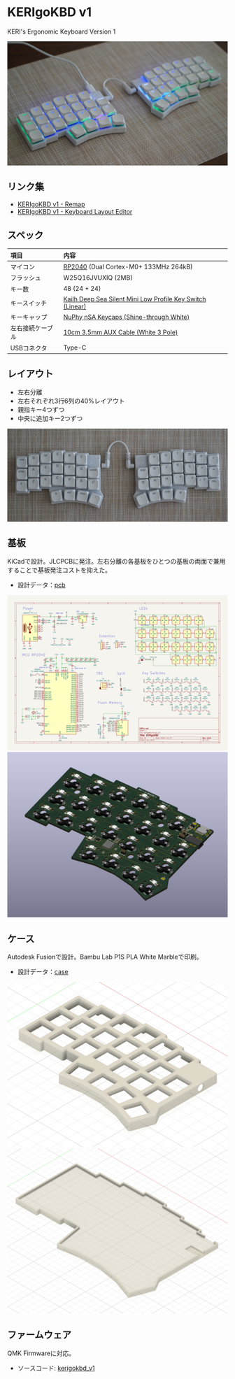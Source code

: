 # KERIgoKBD v1

KERI's Ergonomic Keyboard Version 1

![KERIgoKBD v1](../../software/keyboards/kerigokbd/kerigokbd_v1/images/kerigokbd_v1_projection.jpg)

## リンク集

- [KERIgoKBD v1 - Remap](https://remap-keys.app/catalog/8pqWZfIyb0UqzhvSmsgh/keymap?id=7BYIomuRTYIakkXWYzAK)
- [KERIgoKBD v1 - Keyboard Layout Editor](https://www.keyboard-layout-editor.com/#/gists/ef55d575836d948b814d1c28ccc5c396)

## スペック

| 項目             | 内容                                                                                                                |
| :--------------- | :------------------------------------------------------------------------------------------------------------------ |
| マイコン         | [RP2040](https://www.raspberrypi.com/products/rp2040/specifications/) (Dual Cortex-M0+ 133MHz 264kB)                |
| フラッシュ       | W25Q16JVUXIQ (2MB)                                                                                                  |
| キー数           | 48 (24 + 24)                                                                                                        |
| キースイッチ     | [Kailh Deep Sea Silent Mini Low Profile Key Switch (Linear)](https://www.aliexpress.com/item/1005007364820059.html) |
| キーキャップ     | [NuPhy nSA Keycaps (Shine-through White)](https://www.aliexpress.com/item/1005006384968360.html)                    |
| 左右接続ケーブル | [10cm 3.5mm AUX Cable (White 3 Pole)](https://www.aliexpress.com/item/1005002484746676.html)                        |
| USBコネクタ      | Type-C                                                                                                              |

## レイアウト

- 左右分離
- 左右それぞれ3行6列の40%レイアウト
- 親指キー4つずつ
- 中央に追加キー2つずつ

![KERIgoKBD v1](../../software/keyboards/kerigokbd/kerigokbd_v1/images/kerigokbd_v1_top.jpg)

## 基板

KiCadで設計。JLCPCBに発注。左右分離の各基板をひとつの基板の両面で兼用することで基板発注コストを抑えた。

- 設計データ：[pcb](./pcb/)

![KERIgoKBD v1 Sketch](./pcb/kerigokbd.svg)
![KERIgoKBD v1 PCB](./images/kerigokbd_v1_pcb.jpg)
<!-- ![KERIgoKBD v1 PCB Front](./images/kerigokbd_v1_pcb_front.jpg) -->
<!-- ![KERIgoKBD v1 PCB Back](./images/kerigokbd_v1_pcb_back.jpg) -->

## ケース

Autodesk Fusionで設計。Bambu Lab P1S PLA White Marbleで印刷。

- 設計データ：[case](./case/)

![KERIgoKBD v1 Case Top](./images/kerigokbd_v1_case_top.jpg)
![KERIgoKBD v1 Case Bottom](./images/kerigokbd_v1_case_bottom.jpg)

## ファームウェア

QMK Firmwareに対応。

- ソースコード: [kerigokbd_v1](../../software/keyboards/kerigokbd/kerigokbd_v1/)
